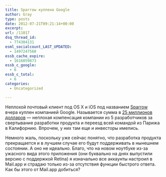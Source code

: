 ```yaml
---
title: Sparrow куплена Google
author: Gray
type: posts
date: 2012-07-21T09:21:14+00:00
excerpt:
url: /11017
dsq_thread_id:
  - 774304131
esml_socialcount_LAST_UPDATED:
  - 1497247568
essb_cache_expire:
  - 1616059873
essb_c_google:
  - 6
essb_c_total:
  - 6
categories:
  - Uncategorized

---
```








Неплохой почтовый клиент под OS X и iOS под названием [Sparrow][1] вчера куплен компанией Google. Называется сумма в [25 миллионов долларов][2] — неплохая компенсация компании из 5 разработчиков за свертывание разработки продукта и переезд всей командой из Парижа в Калифорнию. Впрочем, у них там еще и инвесторы имелись.

Немного жаль, поскольку уже сейчас понятно, что разработка продукта прекращается и в лучшем случае его будут поддерживать в нынешнем состоянии. А оно не идеально. Благо, что на новом ноутбуке из-за ужасного вида этого приложения (они буквально на днях выпустили версию с поддержкой Retina) я изначально все аккаунты настроил в Mail.app и страдаю только из-за отсутствия функции быстрого ответа. Как бы этого от Mail.app добиться?

 [1]: http://www.sparrowmailapp.com/
 [2]: http://www.theverge.com/2012/7/20/3172365/sources-google-sparrow-25-million-gmail-client